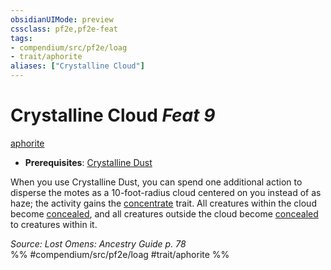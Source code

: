 ```yaml
---
obsidianUIMode: preview
cssclass: pf2e,pf2e-feat
tags:
- compendium/src/pf2e/loag
- trait/aphorite
aliases: ["Crystalline Cloud"]
---
```

# Crystalline Cloud  *Feat 9*  
[aphorite](/rules/traits/aphorite-loag.md)  

- **Prerequisites**: [Crystalline Dust](/compendium/feats/crystalline-dust-loag.md)

When you use Crystalline Dust, you can spend one additional action to disperse the motes as a 10-foot-radius cloud centered on you instead of as haze; the activity gains the [concentrate](/rules/traits/concentrate.md) trait. All creatures within the cloud become [concealed](/rules/conditions.md#Concealed), and all creatures outside the cloud become [concealed](/rules/conditions.md#Concealed) to creatures within it.

*Source: Lost Omens: Ancestry Guide p. 78*  
%% #compendium/src/pf2e/loag #trait/aphorite %%